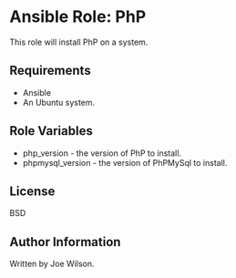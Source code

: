 Ansible Role: PhP
=========

This role will install PhP on a system.

Requirements
------------

- Ansible
- An Ubuntu system.

Role Variables
--------------

- php_version - the version of PhP to install.
- phpmysql_version - the version of PhPMySql to install.

License
-------

BSD

Author Information
------------------

Written by Joe Wilson.
